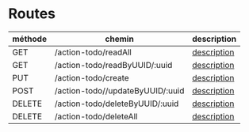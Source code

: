 
# Routes

| méthode | chemin | description |
| --- | --- | --- |
| GET | /action-todo/readAll | [description](https://github.com/musps/mds-mongodb-nodejs/blob/master/doc/doc-api-readAll.md) |
| GET | /action-todo/readByUUID/:uuid |[description](https://github.com/musps/mds-mongodb-nodejs/blob/master/doc/doc-api-readByUUID.md) |
| PUT | /action-todo/create | [description](https://github.com/musps/mds-mongodb-nodejs/blob/master/doc/doc-api-create.md) |
| POST | /action-todo//updateByUUID/:uuid | [description](https://github.com/musps/mds-mongodb-nodejs/blob/master/doc/doc-api-updateByUUID.md) |
| DELETE | /action-todo/deleteByUUID/:uuid | [description](https://github.com/musps/mds-mongodb-nodejs/blob/master/doc/doc-api-deleteByUUID.md) |
| DELETE | /action-todo/deleteAll | [description](https://github.com/musps/mds-mongodb-nodejs/blob/master/doc/doc-api-deleteAll.md) |